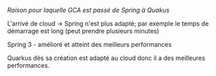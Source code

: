 
*Raison pour laquelle GCA est passé de Spring à Quakus*

L'arrivé de cloud -> Spring n'est plus adapté; par exemple le temps de démarrage est long (peut prendre plusieurs minutes)

Spring 3 - amélioré et atteint des meilleurs performances

Quarkus dès sa création est adapté au cloud donc il a des meilleures performances.